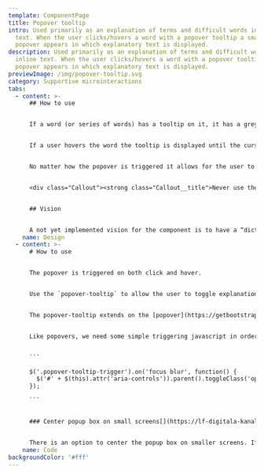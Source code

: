 ```yaml
---
template: ComponentPage
title: Popover tooltip
intro: Used primarily as an explanation of terms and difficult words in inline
  text. When the user clicks/hovers a word with a popover tooltip a small
  popover appears in which explanatory text is displayed.
description: Used primarily as an explanation of terms and difficult words in
  inline text. When the user clicks/hovers a word with a popover tooltip a small
  popover appears in which explanatory text is displayed.
previewImage: /img/popover-tooltip.svg
category: Supportive microinteractions
tabs:
  - content: >-
      ## How to use


      If a word (or series of words) has a tooltip on it, it has a grey dotted underline to show the user that it can be interacted with. The underline is designed to not be confused with a normal link.


      If a user hovers the word the tooltip is displayed until the cursor is moved away from the selected area. The user can also click the word which triggers a popover which stays open until the user clicks somewhere else. That is, the user can move the mouse pointer or scroll without the popover disappearing.


      No matter how the popover is triggered it allows for the user to move the cursor over it and interact with the popover without the popover closing. This means that links to even further information can be placed in the popover or that they user can copy text if the wish to do so.


      <div class="Callout"><strong class="Callout__title">Never use the popover-tooltip on a label!  </strong><p class="Callout__text">A popover-tooltip is used on inline text to describe words in the flow of a document without breaking said flow. If you wish to describe words used in label you could either put the word in the input field description and use the popover-tooltip on it there or use a separate "Läs mer" button in proximity to the input field and move the information there.</p></div>


      ## Vision


      A not yet implemented vision for the component is to have a “dictionary” in a database and an on/off-switch for editors. If the editor turns on the dictionary on a page all words which could need explanation (=are in the dictionary) are automatically given a pop-over tooltip on their first occurrence on the page.
    name: Design
  - content: >-
      # How to use


      The popover is triggered on both click and hover.


      Use the `popover-tooltip` to allow the user to toggle explanations to difficult words, or words not considered general knowledge. Works great inline! Also included is an option to link to a dictionary containing all the difficult words gathered from your application within the popover itself.


      The popover-tooltip extends on the [popover](https://getbootstrap.com/docs/4.0/components/popovers/) class, and is triggered by wrapping the word needing an explanation in a `popover-tooltip-trigger` class, and also pointing to the toggleable div with `aria-controls="[div id]"`. The `div` should have an id corresponding to the one specified in the aria-controls. Add the `popover-tooltip` to the div, along with any [popover](https://getbootstrap.com/docs/4.0/components/popovers/) classes to manipulate its positioning. **Make sure the entire `popover-tooltip` is wrapped in the popover-tooltip-trigger element**.


      Like popovers, we need some simple triggering javascript in order for the popover to appear.


      ```

      $('.popover-tooltip-trigger').on('focus blur', function() {
        $('#' + $(this).attr('aria-controls')).parent().toggleClass('open');
      });

      ```


      ### Center popup box on small screens[](https://lf-digitala-kanaler.github.io/LFUI/650/#/popover-tooltip#center-popup-box-on-small-screens)


      There is an option to center the popup box on smaller screens. If you add `popover-sm-center` to both `popover-tooltip-trigger` and `popover-tooltip` the box will be centered on small screens right aligned on wider.
    name: Code
backgroundColor: '#fff'
---
```

